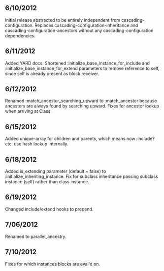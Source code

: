 
## 6/10/2012 ##

Initial release abstracted to be entirely independent from cascading-configuration.
Replaces cascading-configuration-inheritance and cascading-configuration-ancestors without any cascading-configuration dependencies.

## 6/11/2012 ##

Added YARD docs.
Shortened :initialize_base_instance_for_include and :initialize_base_instance_for_extend parameters to remove reference to self, since self is already present as block receiver.

## 6/12/2012 ##

Renamed :match_ancestor_searching_upward to :match_ancestor because ancestors are always found by searching upward.
Fixes for ancestor lookup when arriving at Class.

## 6/15/2012 ##

Added unique-array for children and parents, which means now :include? etc. use hash lookup internally.

## 6/18/2012 ##

Added is_extending parameter (default = false) to :initialize_inheriting_instance.
Fix for subclass inheritance passing subclass instance (self) rather than class instance.

## 6/19/2012 ##

Changed include/extend hooks to prepend.

## 7/06/2012 ##

Renamed to parallel_ancestry.

## 7/10/2012 ##

Fixes for which instances blocks are eval'd on.